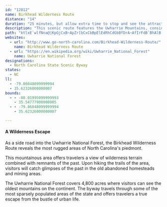 ```yaml
---
id: "12812"
name: Birkhead Wilderness Route
distance: "14"
duration: "25 minutes, but allow extra time to stop and see the attractions."
description: "This scenic route features the Uwharrie Mountains, considered by some experts to be the oldest mountains in the North American continent."
path: "ktlxE`wlfNna@|KpGjCxB~ApZr[bCxCbBpElEdRhCdGbBfDrA~AfIrFdB`BhAlB|BfGbCvDrAlAlK`GlBxAnKhOxBdCrCtAnMdCbDvArBtBrJ`NxAtAfBbAxCdAdM`Bbd@`HdClB`E~IrAlBzC`CjCp@v[zD|Af@xAnAbKjQvAdB|BtAhJ|CrBfBrA~C|@`Gt@rCbA~Bx@z@fK~GbFfC~PnDvAd@l\\tTbA~@pExFbAfArKfIvAzA~BpE\\~At@`Gj@tAfFjJn@fCFnCIjB_@rAsBpEYhAKlBTpCjA`EVdB?rCY~BcAxBwDtEkN`MeB~B}BbEwAdDe@lB[rBwCh\\]lBa@lAcCjEgGxFsErCcBlBkD|FkBhBi@RaDLeDd@gBjAk@`A]xBo@zK[`JZdBh@rAhAxArCtCbBxBbAdDN~A@rAGfAmBbJg@|C@hUCxBU`CoNnt@m@lAkAjAqAf@oPp@oDt@eR`MsAlAgBlCo@jBcBnJ_BjF}ElJoPpZmBzCsBdCgNpM}Ub]o@xAo@xBeEbVeBbGeIxKuAjC_@rAOhBJdHKfBsElTw@nFBpY"
websites:
  - url: "http://www.go-north-carolina.com/Birkhead-Wilderness-Route/"
    name: Birkhead Wilderness Route
  - url: "https://en.wikipedia.org/wiki/Uwharrie_National_Forest"
    name: Uwharrie National Forest
designations:
  - North Carolina State Scenic Byway
states:
  - NC
ll:
  - -79.86048099999994
  - 35.62326000000007
bounds:
  - - -80.01995099999993
    - 35.54777900000005
  - - -79.86048099999994
    - 35.62326000000007

---
```


<h4>A Wilderness Escape</h4>
<p>As a side road into the Uwharrie National Forest, the Birkhead
Wilderness Route reveals the most rugged areas of North Carolina's
piedmont.</p>
<p>This mountainous area offers travelers a view of wilderness
terrain combined with remnants of the past. Upon hiking the trails
of the area, visitors will catch glimpses of the past in the old
abandoned homesteads and mining areas.</p>
<p>The Uwharrie National Forest covers 4,800 acres where visitors
can see the oldest mountains on the continent. The byway travels
through some of the most sparsely populated areas of the state and
offers travelers a true escape from the bustle of urban life.</p>
